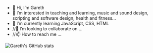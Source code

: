 - 👋 Hi, I’m Gareth
- 👀 I’m interested in teaching and learning, music and sound design, scripting and software design, health and fitness...
- 🌱 I’m currently learning JavaScript, CSS, HTML
- //💞️ I’m looking to collaborate on ...
- //📫 How to reach me ...

<!---
GLD5000/GLD5000 is a ✨ special ✨ repository because its `README.md` (this file) appears on your GitHub profile.
You can click the Preview link to take a look at your changes.
--->

![Gareth's GitHub stats](https://github-readme-stats.vercel.app/api?username=GLD5000&show_icons=true&theme=synthwave)
